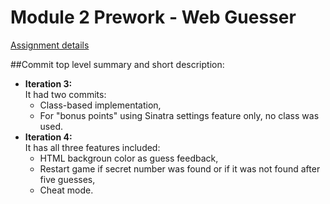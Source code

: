 # Module 2 Prework - Web Guesser

[Assignment details](http://tutorials.jumpstartlab.com/projects/web_guesser.html)

##Commit top level summary and short description:  
   * __Iteration 3:__  
   It had two commits:
      * Class-based implementation,
      * For "bonus points" using Sinatra settings feature only, no class was used.
   * __Iteration 4:__  
   It has all three features included:  
      * HTML backgroun color as guess feedback,
      * Restart game if secret number was found or if it was not found after five guesses,
      * Cheat mode.